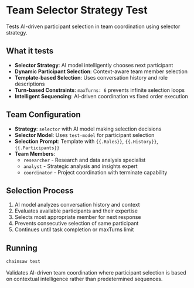 # Team Selector Strategy Test

Tests AI-driven participant selection in team coordination using selector strategy.

## What it tests
- **Selector Strategy**: AI model intelligently chooses next participant
- **Dynamic Participant Selection**: Context-aware team member selection
- **Template-based Selection**: Uses conversation history and role descriptions
- **Turn-based Constraints**: `maxTurns: 6` prevents infinite selection loops
- **Intelligent Sequencing**: AI-driven coordination vs fixed order execution

## Team Configuration
- **Strategy**: `selector` with AI model making selection decisions
- **Selector Model**: Uses `test-model` for participant selection
- **Selection Prompt**: Template with `{{.Roles}}`, `{{.History}}`, `{{.Participants}}`
- **Team Members**:
  - `researcher` - Research and data analysis specialist
  - `analyst` - Strategic analysis and insights expert  
  - `coordinator` - Project coordination with terminate capability

## Selection Process
1. AI model analyzes conversation history and context
2. Evaluates available participants and their expertise
3. Selects most appropriate member for next response
4. Prevents consecutive selection of same participant
5. Continues until task completion or maxTurns limit

## Running
```bash
chainsaw test
```

Validates AI-driven team coordination where participant selection is based on contextual intelligence rather than predetermined sequences.